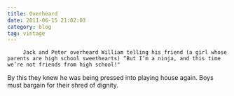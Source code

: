 ```yaml
---
title: Overheard
date: 2011-06-15 21:02:03
category: blog
tag: vintage
---
```

         Jack and Peter overheard William telling his friend (a girl whose parents are high school sweethearts) “But I’m a ninja, and this time we’re not friends from high school!" 

 By this they knew he was being pressed into playing house again. Boys must bargain for their shred of dignity. 